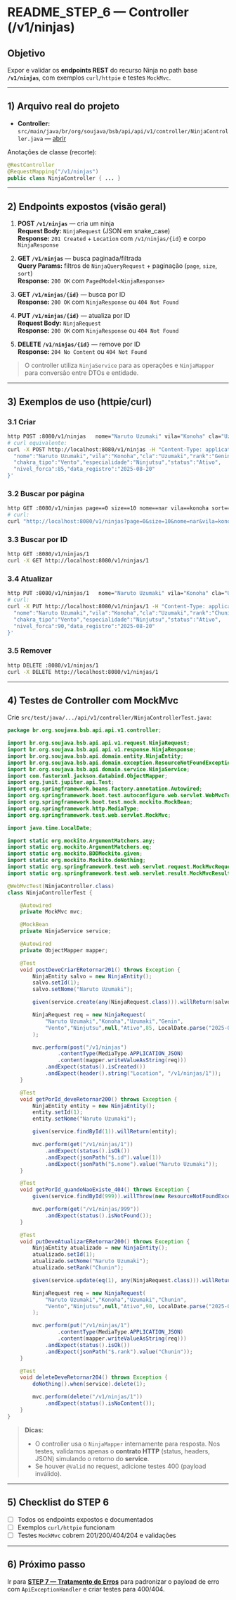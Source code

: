 # README_STEP_6 — Controller (/v1/ninjas)

## Objetivo
Expor e validar os **endpoints REST** do recurso Ninja no path base **`/v1/ninjas`**, com exemplos `curl/httpie` e testes `MockMvc`.

---

## 1) Arquivo real do projeto
- **Controller:** `src/main/java/br/org/soujava/bsb/api/api/v1/controller/NinjaController.java` — [abrir](sandbox:/mnt/data/step6_refs_NinjaController.java)

Anotações de classe (recorte):
```java
@RestController
@RequestMapping("/v1/ninjas")
public class NinjaController { ... }
```

---

## 2) Endpoints expostos (visão geral)

1. **POST `/v1/ninjas`** — cria um ninja  
   **Request Body:** `NinjaRequest` (JSON em snake_case)  
   **Response:** `201 Created` + `Location` com `/v1/ninjas/{id}` e corpo `NinjaResponse`

2. **GET `/v1/ninjas`** — busca paginada/filtrada  
   **Query Params:** filtros de `NinjaQueryRequest` + paginação (`page`, `size`, `sort`)  
   **Response:** `200 OK` com `PagedModel<NinjaResponse>`

3. **GET `/v1/ninjas/{id}`** — busca por ID  
   **Response:** `200 OK` com `NinjaResponse` ou `404 Not Found`

4. **PUT `/v1/ninjas/{id}`** — atualiza por ID  
   **Request Body:** `NinjaRequest`  
   **Response:** `200 OK` com `NinjaResponse` ou `404 Not Found`

5. **DELETE `/v1/ninjas/{id}`** — remove por ID  
   **Response:** `204 No Content` ou `404 Not Found`

> O controller utiliza `NinjaService` para as operações e `NinjaMapper` para conversão entre DTOs e entidade.

---

## 3) Exemplos de uso (httpie/curl)

### 3.1 Criar
```bash
http POST :8080/v1/ninjas   nome="Naruto Uzumaki" vila="Konoha" cla="Uzumaki" rank="Genin"   chakra_tipo="Vento" especialidade="Ninjutsu" status="Ativo" nivel_forca:=85   data_registro="2025-08-20"
# curl equivalente:
curl -X POST http://localhost:8080/v1/ninjas -H "Content-Type: application/json" -d '{
  "nome":"Naruto Uzumaki","vila":"Konoha","cla":"Uzumaki","rank":"Genin",
  "chakra_tipo":"Vento","especialidade":"Ninjutsu","status":"Ativo",
  "nivel_forca":85,"data_registro":"2025-08-20"
}'
```

### 3.2 Buscar por página
```bash
http GET :8080/v1/ninjas page==0 size==10 nome==nar vila==konoha sort=="nome,asc"
# curl:
curl "http://localhost:8080/v1/ninjas?page=0&size=10&nome=nar&vila=konoha&sort=nome,asc"
```

### 3.3 Buscar por ID
```bash
http GET :8080/v1/ninjas/1
curl -X GET http://localhost:8080/v1/ninjas/1
```

### 3.4 Atualizar
```bash
http PUT :8080/v1/ninjas/1   nome="Naruto Uzumaki" vila="Konoha" cla="Uzumaki" rank="Chunin"   chakra_tipo="Vento" especialidade="Ninjutsu" status="Ativo" nivel_forca:=90   data_registro="2025-08-20"
# curl:
curl -X PUT http://localhost:8080/v1/ninjas/1 -H "Content-Type: application/json" -d '{
  "nome":"Naruto Uzumaki","vila":"Konoha","cla":"Uzumaki","rank":"Chunin",
  "chakra_tipo":"Vento","especialidade":"Ninjutsu","status":"Ativo",
  "nivel_forca":90,"data_registro":"2025-08-20"
}'
```

### 3.5 Remover
```bash
http DELETE :8080/v1/ninjas/1
curl -X DELETE http://localhost:8080/v1/ninjas/1
```

---

## 4) Testes de Controller com MockMvc

Crie `src/test/java/.../api/v1/controller/NinjaControllerTest.java`:

```java
package br.org.soujava.bsb.api.api.v1.controller;

import br.org.soujava.bsb.api.api.v1.request.NinjaRequest;
import br.org.soujava.bsb.api.api.v1.response.NinjaResponse;
import br.org.soujava.bsb.api.domain.entity.NinjaEntity;
import br.org.soujava.bsb.api.domain.exception.ResourceNotFoundException;
import br.org.soujava.bsb.api.domain.service.NinjaService;
import com.fasterxml.jackson.databind.ObjectMapper;
import org.junit.jupiter.api.Test;
import org.springframework.beans.factory.annotation.Autowired;
import org.springframework.boot.test.autoconfigure.web.servlet.WebMvcTest;
import org.springframework.boot.test.mock.mockito.MockBean;
import org.springframework.http.MediaType;
import org.springframework.test.web.servlet.MockMvc;

import java.time.LocalDate;

import static org.mockito.ArgumentMatchers.any;
import static org.mockito.ArgumentMatchers.eq;
import static org.mockito.BDDMockito.given;
import static org.mockito.Mockito.doNothing;
import static org.springframework.test.web.servlet.request.MockMvcRequestBuilders.*;
import static org.springframework.test.web.servlet.result.MockMvcResultMatchers.*;

@WebMvcTest(NinjaController.class)
class NinjaControllerTest {

    @Autowired
    private MockMvc mvc;

    @MockBean
    private NinjaService service;

    @Autowired
    private ObjectMapper mapper;

    @Test
    void postDeveCriarERetornar201() throws Exception {
        NinjaEntity salvo = new NinjaEntity();
        salvo.setId(1);
        salvo.setNome("Naruto Uzumaki");

        given(service.create(any(NinjaRequest.class))).willReturn(salvo);

        NinjaRequest req = new NinjaRequest(
            "Naruto Uzumaki","Konoha","Uzumaki","Genin",
            "Vento","Ninjutsu",null,"Ativo",85, LocalDate.parse("2025-08-20")
        );

        mvc.perform(post("/v1/ninjas")
                .contentType(MediaType.APPLICATION_JSON)
                .content(mapper.writeValueAsString(req)))
            .andExpect(status().isCreated())
            .andExpect(header().string("Location", "/v1/ninjas/1"));
    }

    @Test
    void getPorId_deveRetornar200() throws Exception {
        NinjaEntity entity = new NinjaEntity();
        entity.setId(1);
        entity.setNome("Naruto Uzumaki");

        given(service.findById(1)).willReturn(entity);

        mvc.perform(get("/v1/ninjas/1"))
            .andExpect(status().isOk())
            .andExpect(jsonPath("$.id").value(1))
            .andExpect(jsonPath("$.nome").value("Naruto Uzumaki"));
    }

    @Test
    void getPorId_quandoNaoExiste_404() throws Exception {
        given(service.findById(999)).willThrow(new ResourceNotFoundException("Not found"));

        mvc.perform(get("/v1/ninjas/999"))
            .andExpect(status().isNotFound());
    }

    @Test
    void putDeveAtualizarERetornar200() throws Exception {
        NinjaEntity atualizado = new NinjaEntity();
        atualizado.setId(1);
        atualizado.setNome("Naruto Uzumaki");
        atualizado.setRank("Chunin");

        given(service.update(eq(1), any(NinjaRequest.class))).willReturn(atualizado);

        NinjaRequest req = new NinjaRequest(
            "Naruto Uzumaki","Konoha","Uzumaki","Chunin",
            "Vento","Ninjutsu",null,"Ativo",90, LocalDate.parse("2025-08-20")
        );

        mvc.perform(put("/v1/ninjas/1")
                .contentType(MediaType.APPLICATION_JSON)
                .content(mapper.writeValueAsString(req)))
            .andExpect(status().isOk())
            .andExpect(jsonPath("$.rank").value("Chunin"));
    }

    @Test
    void deleteDeveRetornar204() throws Exception {
        doNothing().when(service).delete(1);

        mvc.perform(delete("/v1/ninjas/1"))
            .andExpect(status().isNoContent());
    }
}
```

> **Dicas**:
> - O controller usa o `NinjaMapper` internamente para resposta. Nos testes, validamos apenas o **contrato HTTP** (status, headers, JSON) simulando o retorno do **service**.
> - Se houver `@Valid` no request, adicione testes 400 (payload inválido).

---

## 5) Checklist do STEP 6
- [ ] Todos os endpoints expostos e documentados
- [ ] Exemplos `curl/httpie` funcionam
- [ ] Testes `MockMvc` cobrem 201/200/404/204 e validações

---

## 6) Próximo passo
Ir para **[STEP 7 — Tratamento de Erros](README_STEP_7.md)** para padronizar o payload de erro com `ApiExceptionHandler` e criar testes para 400/404.
